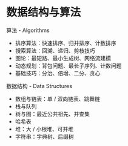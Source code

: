 # 数据结构与算法

算法 - Algorithms&#x20;

* 排序算法：快速排序、归并排序、计数排序&#x20;
* 搜索算法：回溯、递归、剪枝技巧&#x20;
* 图论：最短路、最小生成树、网络流建模&#x20;
* 动态规划：背包问题、最长子序列、计数问题&#x20;
* 基础技巧：分治、倍增、二分、贪心&#x20;

数据结构 - Data Structures&#x20;

* 数组与链表：单 / 双向链表、跳舞链&#x20;
* 栈与队列&#x20;
* 树与图：最近公共祖先、并查集&#x20;
* 哈希表
* 堆：大 / 小根堆、可并堆&#x20;
* 字符串：字典树、后缀树

